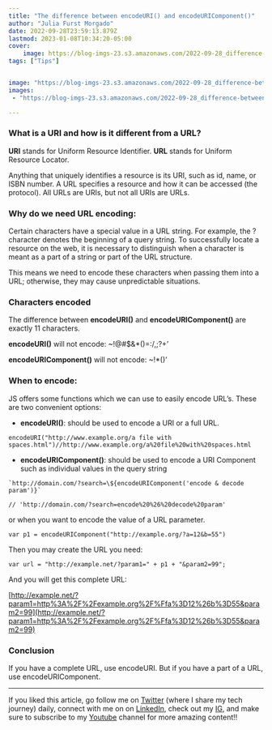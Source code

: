 ```yaml
---
title: "The difference between encodeURI() and encodeURIComponent()"
author: "Julia Furst Morgado"
date: 2022-09-28T23:59:13.879Z
lastmod: 2023-01-08T10:34:20-05:00
cover:
    image: https://blog-imgs-23.s3.amazonaws.com/2022-09-28_difference-between-encodeuri-and-encodeuricomponent_0.png
tags: ["Tips"]


image: "https://blog-imgs-23.s3.amazonaws.com/2022-09-28_difference-between-encodeuri-and-encodeuricomponent_0.png" 
images:
 - "https://blog-imgs-23.s3.amazonaws.com/2022-09-28_difference-between-encodeuri-and-encodeuricomponent_0.png"

---
```


### What is a URI and how is it different from a URL?

**URI** stands for Uniform Resource Identifier.
**URL** stands for Uniform Resource Locator.

Anything that uniquely identifies a resource is its URI, such as id, name, or ISBN number. A URL specifies a resource and how it can be accessed (the protocol). All URLs are URIs, but not all URIs are URLs.

### Why do we need URL encoding:

Certain characters have a special value in a URL string. For example, the ? character denotes the beginning of a query string. To successfully locate a resource on the web, it is necessary to distinguish when a character is meant as a part of a string or part of the URL structure.

This means we need to encode these characters when passing them into a URL; otherwise, they may cause unpredictable situations.

### Characters encoded

The difference between **encodeURI()** and **encodeURIComponent()** are exactly 11 characters.

**encodeURI()** will not encode: ~!@#$&*()=:/,;?+’

**encodeURIComponent()** will not encode: ~!*()’

### When to encode:

JS offers some functions which we can use to easily encode URL’s. These are two convenient options:

- **encodeURI()**: should be used to encode a URI or a full URL.

```
encodeURI("http://www.example.org/a file with spaces.html")//http://www.example.org/a%20file%20with%20spaces.html
```

- **encodeURIComponent()**: should be used to encode a URI Component such as individual values in the query string

```
`http://domain.com/?search=\${encodeURIComponent('encode & decode param')}`

// 'http://domain.com/?search=encode%20%26%20decode%20param'
```

or when you want to encode the value of a URL parameter.

```
var p1 = encodeURIComponent("http://example.org/?a=12&b=55")
```

Then you may create the URL you need:

```
var url = "http://example.net/?param1=" + p1 + "&param2=99";
```

And you will get this complete URL:

[http://example.net/?param1=http%3A%2F%2Fexample.org%2F%Ffa%3D12%26b%3D55&param2=99](http://example.net/?param1=http%3A%2F%2Fexample.org%2F%Ffa%3D12%26b%3D55&param2=99)

### Conclusion

If you have a complete URL, use encodeURI. But if you have a part of a URL, use encodeURIComponent.

* * *
If you liked this article, go follow me on [Twitter](https://twitter.com/juliafmorgado) (where I share my tech journey) daily, connect with me on on [LinkedIn](https://www.linkedin.com/in/juliafmorgado/), check out my [IG](https://www.instagram.com/juliafmorgado/), and make sure to subscribe to my [Youtube](https://www.youtube.com/c/JuliaFMorgado) channel for more amazing content!!

